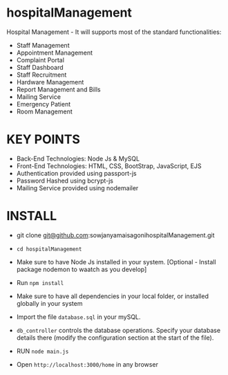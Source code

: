 # hospitalManagement

Hospital Management - It will supports most of the standard functionalities:

* Staff Management
* Appointment Management
* Complaint Portal
* Staff Dashboard
* Staff Recruitment
* Hardware Management
* Report Management and Bills
* Mailing Service
* Emergency Patient
* Room Management

# KEY POINTS

* Back-End Technologies: Node Js & MySQL
* Front-End Technologies: HTML, CSS, BootStrap, JavaScript, EJS
* Authentication provided using passport-js
* Password Hashed using bcrypt-js
* Mailing Service provided using nodemailer



# INSTALL

* git clone git@github.com:sowjanyamaisagonihospitalManagement.git

* `cd hospitalManagement`

* Make sure to have Node Js installed in your system. [Optional - Install package nodemon to waatch as you develop]

* Run `npm install`

* Make sure to have all dependencies in your local folder, or installed globally in your system

* Import the file `database.sql` in your mySQL.

* `db_controller` controls the database operations. Specify your database details there (modify the configuration section at the start of the file).
  
* RUN `node main.js`

* Open `http://localhost:3000/home` in any browser



